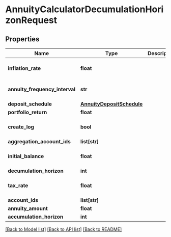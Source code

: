 # AnnuityCalculatorDecumulationHorizonRequest

## Properties
Name | Type | Description | Notes
------------ | ------------- | ------------- | -------------
**inflation_rate** | **float** |  | [optional] [default to 0.0]
**annuity_frequency_interval** | **str** |  | [optional] [default to 'year']
**deposit_schedule** | [**AnnuityDepositSchedule**](AnnuityDepositSchedule.md) |  | [optional] 
**portfolio_return** | **float** |  | 
**create_log** | **bool** |  | [optional] [default to False]
**aggregation_account_ids** | **list[str]** |  | [optional] 
**initial_balance** | **float** |  | [optional] [default to 0.0]
**decumulation_horizon** | **int** |  | [optional] 
**tax_rate** | **float** |  | [optional] [default to 0.0]
**account_ids** | **list[str]** |  | [optional] 
**annuity_amount** | **float** |  | 
**accumulation_horizon** | **int** |  | 

[[Back to Model list]](../README.md#documentation-for-models) [[Back to API list]](../README.md#documentation-for-api-endpoints) [[Back to README]](../README.md)


